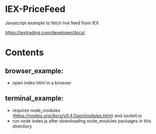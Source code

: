 # IEX-PriceFeed
Javascript example to fetch live feed from IEX

https://iextrading.com/developer/docs/

# Contents

## browser_example:
- open index.html in a browser

## terminal_example:
- requires node_modules (https://nodejs.org/docs/v0.4.1/api/modules.html) and socket.io
- run node index.js after downloading node_modules packages in this directiory
